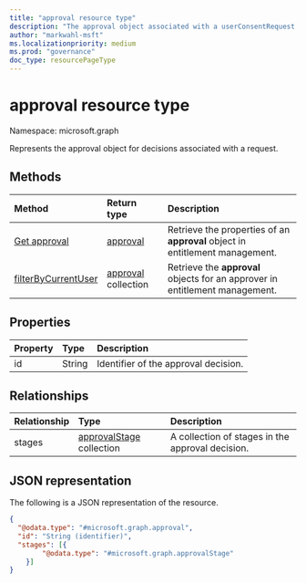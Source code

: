 ```yaml
---
title: "approval resource type"
description: "The approval object associated with a userConsentRequest or an accessPackageAssignmentRequest."
author: "markwahl-msft"
ms.localizationpriority: medium
ms.prod: "governance"
doc_type: resourcePageType
---
```


# approval resource type

Namespace: microsoft.graph

Represents the approval object for decisions associated with a request.

## Methods
|Method|Return type|Description|
|:---|:---|:---|
|[Get approval](../api/approval-get.md) | [approval](approval.md) | Retrieve the properties of an **approval** object in entitlement management. |
|[filterByCurrentUser](../api/approval-filterbycurrentuser.md)| [approval](approval.md) collection| Retrieve the **approval** objects for an approver in entitlement management.|

## Properties

|Property|Type|Description|
|:---|:---|:---|
|id|String|Identifier of the approval decision.|

## Relationships

|Relationship|Type|Description|
|:---|:---|:---|
|stages|[approvalStage](../resources/approvalstage.md) collection|A collection of stages in the approval decision. |

## JSON representation

The following is a JSON representation of the resource.
<!-- {
  "blockType": "resource",
  "keyProperty": "id",
  "@odata.type": "microsoft.graph.approval",
  "openType": false
}
-->

``` json
{
  "@odata.type": "#microsoft.graph.approval",
  "id": "String (identifier)",
  "stages": [{
        "@odata.type": "#microsoft.graph.approvalStage"
    }]
}
```
